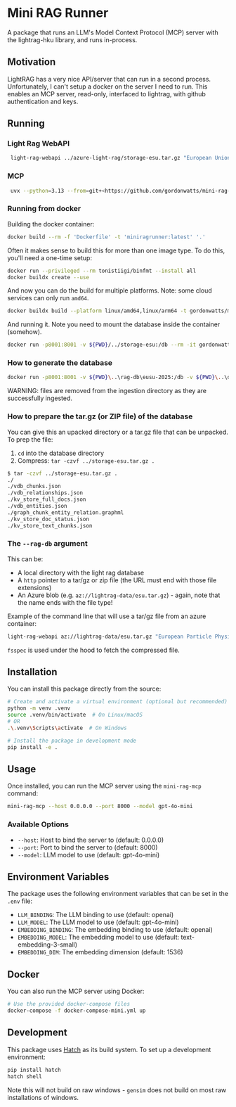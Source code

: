# Mini RAG Runner

A package that runs an LLM's Model Context Protocol (MCP) server with the lightrag-hku library, and runs in-process.

## Motivation

LightRAG has a very nice API/server that can run in a second process. Unfortunately, I can't setup a docker on the server I need to run. This enables an MCP server, read-only, interfaced to lightrag, with github authentication and keys.

## Running

### Light Rag WebAPI

```bash
 light-rag-webapi ../azure-light-rag/storage-esu.tar.gz "European Union Strategy Update 2025 Submissions" --openai-key <key>
```

### MCP

```bash
 uvx --python=3.13 --from=git+<https://github.com/gordonwatts/mini-rag-runner.git@main> mini-rag-mcp
```

### Running from docker

Building the docker container:

```bash
docker build --rm -f 'Dockerfile' -t 'miniragrunner:latest' '.' 
```

Often it makes sense to build this for more than one image type. To do this, you'll need a one-time setup:

```bash
docker run --privileged --rm tonistiigi/binfmt --install all
docker buildx create --use
```

And now you can do the build for multiple platforms. Note: some cloud services can only run `amd64`.

```bash
docker buildx build --platform linux/amd64,linux/arm64 -t gordonwatts/miniragrunner:1.0.0a1 --push .
```

And running it. Note you need to mount the database inside the container (somehow).

```bash
docker run -p8001:8001 -v ${PWD}/../storage-esu:/db --rm -it gordonwatts/miniragrunner:1.0.0a1 --rag-db /db --openai-key <api-key>
```

### How to generate the database

```bash
docker run -p8001:8001 -v ${PWD}\..\rag-db\eusu-2025:/db -v ${PWD}\..\data\ingest-temp:/ingest --rm -it miniragrunner:latest /db "European Union Strategy Update 2025" --ingest-dir /ingest --openai-key <key>
```

WARNING: files are removed from the ingestion directory as they are successfully ingested.

### How to prepare the tar.gz (or ZIP file) of the database

You can give this an upacked directory or a tar.gz file that can be unpacked. To prep the file:

1. `cd` into the database directory
1. Compress: `tar -czvf ../storage-esu.tar.gz .`

```bash
$ tar -czvf ../storage-esu.tar.gz .
./
./vdb_chunks.json
./vdb_relationships.json
./kv_store_full_docs.json
./vdb_entities.json
./graph_chunk_entity_relation.graphml
./kv_store_doc_status.json
./kv_store_text_chunks.json
```

### The `--rag-db` argument

This can be:

* A local directory with the light rag database
* A `http` pointer to a tar/gz or zip file (the URL must end with those file extensions)
* An Azure blob (e.g. `az://lightrag-data/esu.tar.gz`) - again, note that the name ends with the file type!

Example of the command line that will use a tar/gz file from an azure container:

```bash
light-rag-webapi az://lightrag-data/esu.tar.gz "European Particle Physics Strategy Update 2025 Document Database"  --openai-key <key> --account-name <az-storage-account> --account-key <az-storage-key>
```

`fsspec` is used under the hood to fetch the compressed file.

## Installation

You can install this package directly from the source:

```bash
# Create and activate a virtual environment (optional but recommended)
python -m venv .venv
source .venv/bin/activate  # On Linux/macOS
# OR
.\.venv\Scripts\activate  # On Windows

# Install the package in development mode
pip install -e .
```

## Usage

Once installed, you can run the MCP server using the `mini-rag-mcp` command:

```bash
mini-rag-mcp --host 0.0.0.0 --port 8000 --model gpt-4o-mini
```

### Available Options

* `--host`: Host to bind the server to (default: 0.0.0.0)
* `--port`: Port to bind the server to (default: 8000)
* `--model`: LLM model to use (default: gpt-4o-mini)

## Environment Variables

The package uses the following environment variables that can be set in the `.env` file:

* `LLM_BINDING`: The LLM binding to use (default: openai)
* `LLM_MODEL`: The LLM model to use (default: gpt-4o-mini)
* `EMBEDDING_BINDING`: The embedding binding to use (default: openai)
* `EMBEDDING_MODEL`: The embedding model to use (default: text-embedding-3-small)
* `EMBEDDING_DIM`: The embedding dimension (default: 1536)

## Docker

You can also run the MCP server using Docker:

```bash
# Use the provided docker-compose files
docker-compose -f docker-compose-mini.yml up
```

## Development

This package uses [Hatch](https://hatch.pypa.io/) as its build system. To set up a development environment:

```bash
pip install hatch
hatch shell
```

Note this will not build on raw windows - `gensim` does not build on most raw installations of windows.
